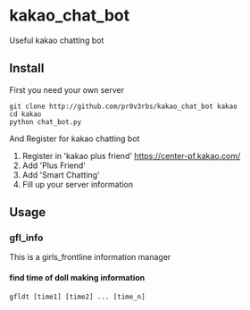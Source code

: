 # kakao_chat_bot
Useful kakao chatting bot

## Install
First you need your own server
```
git clone http://github.com/pr0v3rbs/kakao_chat_bot kakao
cd kakao
python chat_bot.py
```

And Register for kakao chatting bot
1. Register in 'kakao plus friend' https://center-pf.kakao.com/
2. Add 'Plus Friend'
3. Add 'Smart Chatting'
4. Fill up your server information

## Usage

### gfl_info
This is a girls_frontline information manager

#### find time of doll making information
```
gfldt [time1] [time2] ... [time_n]
```
